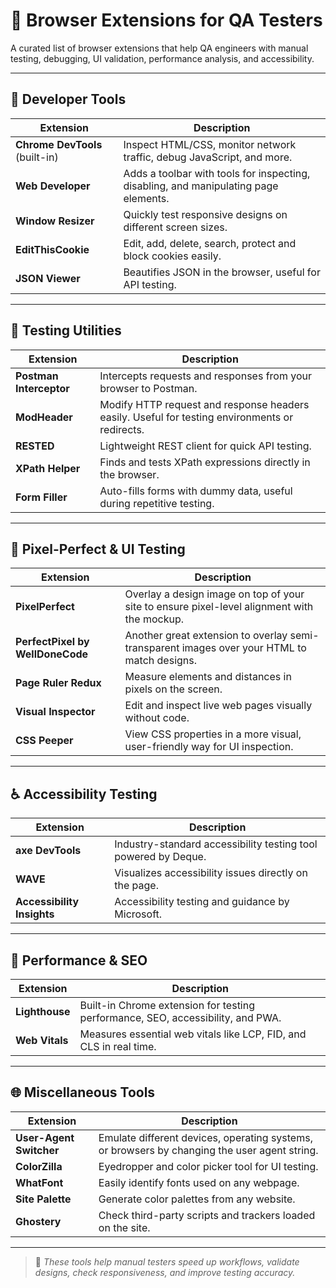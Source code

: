 # 🧩 Browser Extensions for QA Testers

A curated list of browser extensions that help QA engineers with manual testing, debugging, UI validation, performance analysis, and accessibility.

---

## 🔧 Developer Tools

| Extension | Description |
|-----------|-------------|
| **Chrome DevTools** (built-in) | Inspect HTML/CSS, monitor network traffic, debug JavaScript, and more. |
| **Web Developer** | Adds a toolbar with tools for inspecting, disabling, and manipulating page elements. |
| **Window Resizer** | Quickly test responsive designs on different screen sizes. |
| **EditThisCookie** | Edit, add, delete, search, protect and block cookies easily. |
| **JSON Viewer** | Beautifies JSON in the browser, useful for API testing. |

---

## 🧪 Testing Utilities

| Extension | Description |
|-----------|-------------|
| **Postman Interceptor** | Intercepts requests and responses from your browser to Postman. |
| **ModHeader** | Modify HTTP request and response headers easily. Useful for testing environments or redirects. |
| **RESTED** | Lightweight REST client for quick API testing. |
| **XPath Helper** | Finds and tests XPath expressions directly in the browser. |
| **Form Filler** | Auto-fills forms with dummy data, useful during repetitive testing. |

---

## 🎨 Pixel-Perfect & UI Testing

| Extension | Description |
|-----------|-------------|
| **PixelPerfect** | Overlay a design image on top of your site to ensure pixel-level alignment with the mockup. |
| **PerfectPixel by WellDoneCode** | Another great extension to overlay semi-transparent images over your HTML to match designs. |
| **Page Ruler Redux** | Measure elements and distances in pixels on the screen. |
| **Visual Inspector** | Edit and inspect live web pages visually without code. |
| **CSS Peeper** | View CSS properties in a more visual, user-friendly way for UI inspection. |

---

## ♿ Accessibility Testing

| Extension | Description |
|-----------|-------------|
| **axe DevTools** | Industry-standard accessibility testing tool powered by Deque. |
| **WAVE** | Visualizes accessibility issues directly on the page. |
| **Accessibility Insights** | Accessibility testing and guidance by Microsoft. |

---

## 🚦 Performance & SEO

| Extension | Description |
|-----------|-------------|
| **Lighthouse** | Built-in Chrome extension for testing performance, SEO, accessibility, and PWA. |
| **Web Vitals** | Measures essential web vitals like LCP, FID, and CLS in real time. |

---

## 🌐 Miscellaneous Tools

| Extension | Description |
|-----------|-------------|
| **User-Agent Switcher** | Emulate different devices, operating systems, or browsers by changing the user agent string. |
| **ColorZilla** | Eyedropper and color picker tool for UI testing. |
| **WhatFont** | Easily identify fonts used on any webpage. |
| **Site Palette** | Generate color palettes from any website. |
| **Ghostery** | Check third-party scripts and trackers loaded on the site. |

---

> 🧪 *These tools help manual testers speed up workflows, validate designs, check responsiveness, and improve testing accuracy.*

